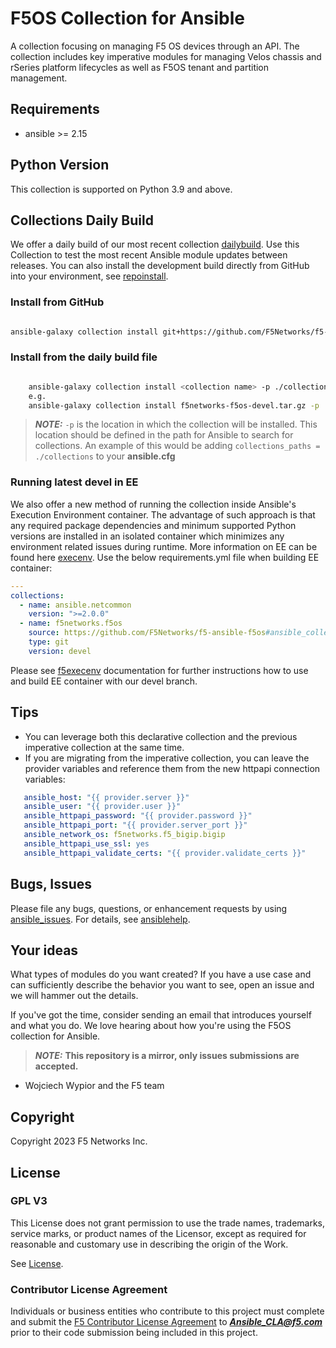 # F5OS Collection for Ansible

A collection focusing on managing F5 OS devices through an API. The collection includes key imperative modules for 
managing Velos chassis and rSeries platform lifecycles as well as F5OS tenant and partition management.

## Requirements

 - ansible >= 2.15

## Python Version
This collection is supported on Python 3.9 and above.

## Collections Daily Build

We offer a daily build of our most recent collection [dailybuild]. Use this Collection to test the most
recent Ansible module updates between releases. 
You can also install the development build directly from GitHub into your environment, see [repoinstall].

### Install from GitHub
```bash

ansible-galaxy collection install git+https://github.com/F5Networks/f5-ansible-f5os#ansible_collections/f5networks/f5os
```

### Install from the daily build file
```bash

    ansible-galaxy collection install <collection name> -p ./collections
    e.g.
    ansible-galaxy collection install f5networks-f5os-devel.tar.gz -p ./collections
```

> **_NOTE:_**  `-p` is the location in which the collection will be installed. This location should be defined in the path for
    Ansible to search for collections. An example of this would be adding ``collections_paths = ./collections``
    to your **ansible.cfg**

### Running latest devel in EE
We also offer a new method of running the collection inside Ansible's Execution Environment container. 
The advantage of such approach is that any required package dependencies and minimum supported Python versions are 
installed in an isolated container which minimizes any environment related issues during runtime. More information on EE
can be found here [execenv]. Use the below requirements.yml file when building EE container:

```yaml
---
collections:
  - name: ansible.netcommon
    version: ">=2.0.0"
  - name: f5networks.f5os
    source: https://github.com/F5Networks/f5-ansible-f5os#ansible_collections/f5networks/f5os
    type: git
    version: devel
```

Please see [f5execenv] documentation for further instructions how to use and build EE container with our devel branch.

## Tips

* You can leverage both this declarative collection and the previous imperative collection at the same time.
* If you are migrating from the imperative collection, you can leave the provider variables and reference them from 
  the new httpapi connection variables:

```yaml
   ansible_host: "{{ provider.server }}"
   ansible_user: "{{ provider.user }}"
   ansible_httpapi_password: "{{ provider.password }}"
   ansible_httpapi_port: "{{ provider.server_port }}"
   ansible_network_os: f5networks.f5_bigip.bigip
   ansible_httpapi_use_ssl: yes
   ansible_httpapi_validate_certs: "{{ provider.validate_certs }}"
```

## Bugs, Issues
   
Please file any bugs, questions, or enhancement requests by using [ansible_issues]. For details, see [ansiblehelp].

## Your ideas


What types of modules do you want created? If you have a use case and can sufficiently describe the behavior 
you want to see, open an issue and we will hammer out the details.

If you've got the time, consider sending an email that introduces yourself and what you do. 
We love hearing about how you're using the F5OS collection for Ansible.

> **_NOTE:_** **This repository is a mirror, only issues submissions are accepted.**

- Wojciech Wypior and the F5 team

## Copyright

Copyright 2023 F5 Networks Inc.


## License

### GPL V3

This License does not grant permission to use the trade names, trademarks, service marks, or product names of the 
Licensor, except as required for reasonable and customary use in describing the origin of the Work.

See [License].

### Contributor License Agreement
Individuals or business entities who contribute to this project must complete and submit the 
[F5 Contributor License Agreement] to ***Ansible_CLA@f5.com*** prior to their code submission 
being included in this project.


[repoinstall]: https://docs.ansible.com/ansible/latest/user_guide/collections_using.html#installing-a-collection-from-a-git-repository
[dailybuild]: https://f5-ansible.s3.amazonaws.com/collections/f5networks-f5os-devel.tar.gz
[ansible_issues]: https://github.com/F5Networks/f5-ansible-f5os/issues
[License]: https://www.gnu.org/licenses/gpl-3.0.txt
[ansiblehelp]: http://clouddocs.f5.com/products/orchestration/ansible/devel/
[execenv]: https://docs.ansible.com/automation-controller/latest/html/userguide/execution_environments.html
[f5execenv]: http://clouddocs.f5.com/products/orchestration/ansible/devel/usage/exec-env.html
[F5 Contributor License Agreement]: http://clouddocs.f5.com/products/orchestration/ansible/devel/usage/contributor.html
